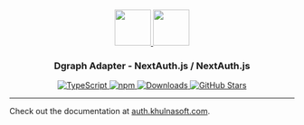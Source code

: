<p align="center">
  <br/>
  <a href="https://auth.khulnasoft.com" target="_blank">
    <img height="64px" src="https://auth.khulnasoft.com/img/logo-sm.png" />
  </a>
  <a href="https://dgraph.io" target="_blank">
    <img height="64px" src="https://auth.khulnasoft.com/img/adapters/dgraph.svg"/>
  </a>
  <h3 align="center"><b>Dgraph Adapter</b> - NextAuth.js / NextAuth.js</a></h3>
  <p align="center" style="align: center;">
    <a href="https://npm.im/@nextauth.js/dgraph-adapter">
      <img src="https://img.shields.io/badge/TypeScript-blue?style=flat-square" alt="TypeScript" />
    </a>
    <a href="https://npm.im/@nextauth.js/dgraph-adapter">
      <img alt="npm" src="https://img.shields.io/npm/v/@nextauth.js/dgraph-adapter?color=green&label=@nextauth.js/dgraph-adapter&style=flat-square">
    </a>
    <a href="https://www.npmtrends.com/@nextauth.js/dgraph-adapter">
      <img src="https://img.shields.io/npm/dm/@nextauth.js/dgraph-adapter?label=%20downloads&style=flat-square" alt="Downloads" />
    </a>
    <a href="https://github.com/khulnasoft/nextdev/stargazers">
      <img src="https://img.shields.io/github/stars/khulnasoft/nextdev?style=flat-square" alt="GitHub Stars" />
    </a>
  </p>
</p>

---

Check out the documentation at [auth.khulnasoft.com](https://auth.khulnasoft.com/reference/adapter/dgraph).
